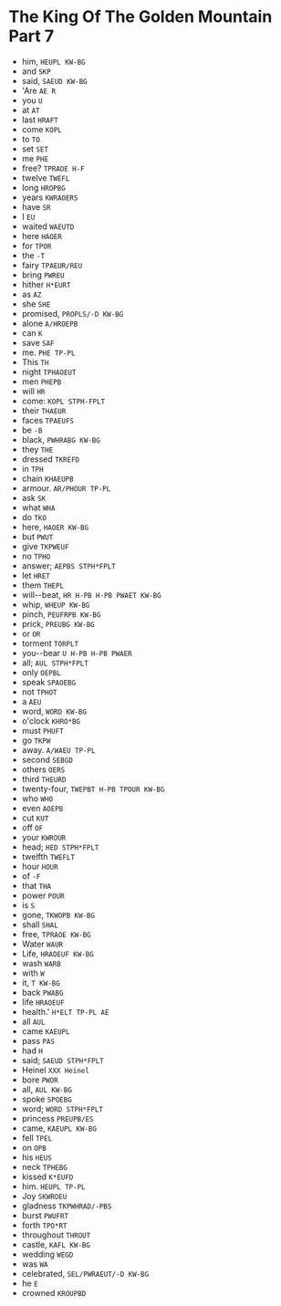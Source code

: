 # The King Of The Golden Mountain Part 7

* him, `HEUPL KW-BG`
* and `SKP`
* said, `SAEUD KW-BG`
* 'Are `AE R`
* you `U`
* at `AT`
* last `HRAFT`
* come `KOPL`
* to `TO`
* set `SET`
* me `PHE`
* free? `TPRAOE H-F`
* twelve `TWEFL`
* long `HROPBG`
* years `KWRAOERS`
* have `SR`
* I `EU`
* waited `WAEUTD`
* here `HAOER`
* for `TPOR`
* the `-T`
* fairy `TPAEUR/REU`
* bring `PWREU`
* hither `H*EURT`
* as `AZ`
* she `SHE`
* promised, `PROPLS/-D KW-BG`
* alone `A/HROEPB`
* can `K`
* save `SAF`
* me. `PHE TP-PL`
* This `TH`
* night `TPHAOEUT`
* men `PHEPB`
* will `HR`
* come: `KOPL STPH-FPLT`
* their `THAEUR`
* faces `TPAEUFS`
* be `-B`
* black, `PWHRABG KW-BG`
* they `THE`
* dressed `TKREFD`
* in `TPH`
* chain `KHAEUPB`
* armour. `AR/PHOUR TP-PL`
* ask `SK`
* what `WHA`
* do `TKO`
* here, `HAOER KW-BG`
* but `PWUT`
* give `TKPWEUF`
* no `TPHO`
* answer; `AEPBS STPH*FPLT`
* let `HRET`
* them `THEPL`
* will--beat, `HR H-PB H-PB PWAET KW-BG`
* whip, `WHEUP KW-BG`
* pinch, `PEUFRPB KW-BG`
* prick, `PREUBG KW-BG`
* or `OR`
* torment `TORPLT`
* you--bear `U H-PB H-PB PWAER`
* all; `AUL STPH*FPLT`
* only `OEPBL`
* speak `SPAOEBG`
* not `TPHOT`
* a `AEU`
* word, `WORD KW-BG`
* o'clock `KHRO*BG`
* must `PHUFT`
* go `TKPW`
* away. `A/WAEU TP-PL`
* second `SEBGD`
* others `OERS`
* third `THEURD`
* twenty-four, `TWEPBT H-PB TPOUR KW-BG`
* who `WHO`
* even `AOEPB`
* cut `KUT`
* off `OF`
* your `KWROUR`
* head; `HED STPH*FPLT`
* twelfth `TWEFLT`
* hour `HOUR`
* of `-F`
* that `THA`
* power `POUR`
* is `S`
* gone, `TKWOPB KW-BG`
* shall `SHAL`
* free, `TPRAOE KW-BG`
* Water `WAUR`
* Life, `HRAOEUF KW-BG`
* wash `WARB`
* with `W`
* it, `T KW-BG`
* back `PWABG`
* life `HRAOEUF`
* health.' `H*ELT TP-PL AE`
* all `AUL`
* came `KAEUPL`
* pass `PAS`
* had `H`
* said; `SAEUD STPH*FPLT`
* Heinel `XXX Heinel`
* bore `PWOR`
* all, `AUL KW-BG`
* spoke `SPOEBG`
* word; `WORD STPH*FPLT`
* princess `PREUPB/ES`
* came, `KAEUPL KW-BG`
* fell `TPEL`
* on `OPB`
* his `HEUS`
* neck `TPHEBG`
* kissed `K*EUFD`
* him. `HEUPL TP-PL`
* Joy `SKWROEU`
* gladness `TKPWHRAD/-PBS`
* burst `PWUFRT`
* forth `TPO*RT`
* throughout `THROUT`
* castle, `KAFL KW-BG`
* wedding `WEGD`
* was `WA`
* celebrated, `SEL/PWRAEUT/-D KW-BG`
* he `E`
* crowned `KROUPBD`
